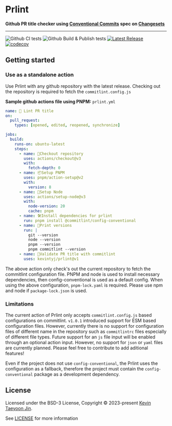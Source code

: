 # Prlint 
**Github PR title checker using [Conventional Commits](https://www.conventionalcommits.org/en/v1.0.0/) spec on 
[Changesets](https://github.com/changesets/changesets)**

---

![Github CI tests](https://github.com/kevintyj/prlint/actions/workflows/ci.yml/badge.svg?branch=main)
![Github Build & Publish tests](https://github.com/kevintyj/prlint/actions/workflows/publish.yml/badge.svg?branch=main)
[![Latest Release](https://img.shields.io/github/v/release/kevintyj/prlint)](https://github.com/kevintyj/prlint/releases)
[![codecov](https://codecov.io/gh/kevintyj/prlint/graph/badge.svg?token=WBT1WWSLF0)](https://codecov.io/gh/kevintyj/prlint)

## Getting started
### Use as a standalone action 
Use Prlint with any github repository with the latest release.
Checking out the repository is required to fetch the `commitlint.config.js`

**Sample github actions file using PNPM:**
`prlint.yml`
```yaml
name: 📝 Lint PR title
on:
  pull_request:
    types: [opened, edited, reopened, synchronize]

jobs:
  build:
    runs-on: ubuntu-latest
    steps:
      - name: 🔖Checkout repository
        uses: actions/checkout@v3
        with:
          fetch-depth: 0
      - name: 📦Setup PNPM
        uses: pnpm/action-setup@v2
        with:
          version: 8
      - name: 🌳Setup Node
        uses: actions/setup-node@v3
        with:
          node-version: 20
          cache: pnpm
      - name: 🛠️Install dependencies for prlint
        run: pnpm install @commitlint/config-conventional
      - name: 🧾Print versions
        run: |
          git --version
          node --version
          pnpm --version
          pnpm commitlint --version
      - name: 📝Validate PR title with commitlint
        uses: kevintyj/prlint@v1
```
The above action only check's out the current repository to fetch the commitlint configuration file.
PNPM and node is used to install necessary dependencies, then config-conventional is used as a default config.
When using the above configuration, `pnpm-lock.yaml` is required. Please use npm and node if `package-lock.json` is used.

### Limitations
The current action of Prlint only accepts `commitlint.config.js` based configurations on commitlint. 
`v1.0.1` introduced support for ESM based configuration files. However, currently there is no support for configuration 
files of different name in the repository such as `commitlintrc` files especially of different file types. 
Future support for an `js` file input will be enabled through an optional action input. However, no support for `json` 
or `yaml` files are currently planned. Please feel free to contribute to add aditional features!

Even if the project does not use `config-conventional`, the Prlint uses the configuration as a fallback, therefore the 
project must contain the `config-conventional` package as a development dependency. 

## License

Licensed under the BSD-3 License, Copyright © 2023-present [Kevin Taeyoon Jin](https://github.com/kevintyj).

See [LICENSE](./LICENSE) for more information
